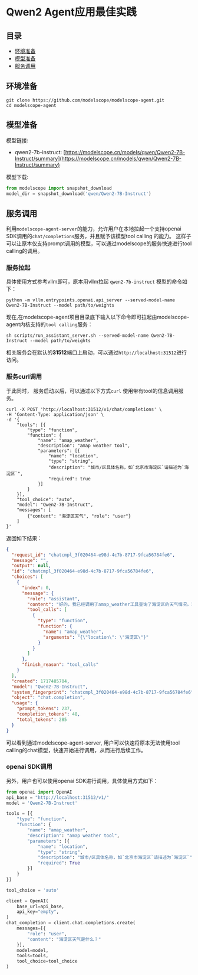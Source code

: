 # Qwen2 Agent应用最佳实践


## 目录
- [环境准备](#环境准备)
- [模型准备](#模型准备)
- [服务调用](#服务调用)


## 环境准备
```shell
git clone https://github.com/modelscope/modelscope-agent.git
cd modelscope-agent
```

## 模型准备
模型链接:
- qwen2-7b-instruct: [https://modelscope.cn/models/qwen/Qwen2-7B-Instruct/summary](https://modelscope.cn/models/qwen/Qwen2-7B-Instruct/summary)

模型下载:
```python
from modelscope import snapshot_download
model_dir = snapshot_download('qwen/Qwen2-7B-Instruct')
```

## 服务调用

利用`modelscope-agent-server`的能力，允许用户在本地拉起一个支持openai SDK调用的`chat/completions`服务，并且赋予该模型tool calling
的能力。 这样子可以让原本仅支持prompt调用的模型，可以通过modelscope的服务快速进行tool calling的调用。

### 服务拉起
具体使用方式参考vllm即可，原本用vllm拉起 `qwen2-7b-instruct` 模型的命令如下：
```shell
python -m vllm.entrypoints.openai.api_server --served-model-name Qwen2-7B-Instruct --model path/to/weights
```

现在,在modelscope-agent项目目录底下输入以下命令即可拉起由modelscope-agent内核支持的`tool calling`服务：
```shell
sh scripts/run_assistant_server.sh --served-model-name Qwen2-7B-Instruct --model path/to/weights
```
相关服务会在默认的**31512**端口上启动，可以通过`http://localhost:31512`进行访问。

### 服务curl调用
于此同时， 服务启动以后，可以通过以下方式`curl` 使用带有tool的信息调用服务。
```shell
curl -X POST 'http://localhost:31512/v1/chat/completions' \
-H 'Content-Type: application/json' \
-d '{
    "tools": [{
        "type": "function",
        "function": {
            "name": "amap_weather",
            "description": "amap weather tool",
            "parameters": [{
                "name": "location",
                "type": "string",
                "description": "城市/区具体名称，如`北京市海淀区`请描述为`海淀区`",
                "required": true
            }]
        }
    }],
    "tool_choice": "auto",
    "model": "Qwen2-7B-Instruct",
    "messages": [
        {"content": "海淀区天气", "role": "user"}
    ]
}'
```

返回如下结果：
```json
{
  "request_id": "chatcmpl_3f020464-e98d-4c7b-8717-9fca56784fe6",
  "message": "",
  "output": null,
  "id": "chatcmpl_3f020464-e98d-4c7b-8717-9fca56784fe6",
  "choices": [
    {
      "index": 0,
      "message": {
        "role": "assistant",
        "content": "好的，我已经调用了amap_weather工具查询了海淀区的天气情况。现在，让我为您展示一下查询结果吧。\n\n工具调用\nAction: amap_weather\nAction Input: {\"location\": \"海淀区\"}\n",
        "tool_calls": [
          {
            "type": "function",
            "function": {
              "name": "amap_weather",
              "arguments": "{\"location\": \"海淀区\"}"
            }
          }
        ]
      },
      "finish_reason": "tool_calls"
    }
  ],
  "created": 1717485704,
  "model": "Qwen2-7B-Instruct",
  "system_fingerprint": "chatcmpl_3f020464-e98d-4c7b-8717-9fca56784fe6",
  "object": "chat.completion",
  "usage": {
    "prompt_tokens": 237,
    "completion_tokens": 48,
    "total_tokens": 285
  }
}
```

可以看到通过modelscope-agent-server, 用户可以快速将原本无法使用tool calling的chat模型，快速开始进行调用，从而进行后续工作。


### openai SDK调用

另外，用户也可以使用openai SDK进行调用，具体使用方式如下：
```python
from openai import OpenAI
api_base = "http://localhost:31512/v1/"
model = 'Qwen2-7B-Instruct'

tools = [{
    "type": "function",
    "function": {
        "name": "amap_weather",
        "description": "amap weather tool",
        "parameters": [{
            "name": "location",
            "type": "string",
            "description": "城市/区具体名称，如`北京市海淀区`请描述为`海淀区`",
            "required": True
        }]
    }
}]

tool_choice = 'auto'

client = OpenAI(
    base_url=api_base,
    api_key="empty",
)
chat_completion = client.chat.completions.create(
    messages=[{
        "role": "user",
        "content": "海淀区天气是什么？"
    }],
    model=model,
    tools=tools,
    tool_choice=tool_choice
)
```
